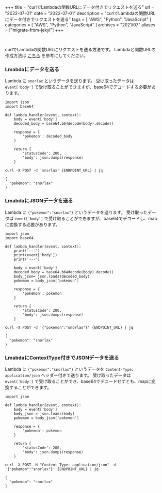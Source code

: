 +++
title =  "curlでLambdaの関数URLにデータ付きでリクエストを送る"
url = "2022-07-01"
date = "2022-07-01"
description = "curlでLambdaの関数URLにデータ付きでリクエストを送る"
tags = [
  "AWS",
  "Python",
  "JavaScript"
]
categories = [
  "AWS",
  "Python",
  "JavaScript"
]
archives = "2021/07"
aliases = ["migrate-from-jekyl"]
+++

<br>

curlでLambdaの関数URLにリクエストを送る方法です。
Lambdaと関数URLの作成方法は [こちら](/2022-06-07/) を参考にしてください。

### Lmabdaにデータを送る

Lambda に `snorlax` というデータを送ります。
受け取ったデータは `event['body']` で受け取ることができますが、base64でデコードする必要があります。

```
import json
import base64

def lambda_handler(event, context):
    body = event['body']
    decoded_body = base64.b64decode(body).decode()

    response = {
        'pokemon': decoded_body
    }

    return {
        'statusCode': 200,
        'body': json.dumps(response)
    }
```

```
curl -X POST -d 'snorlax' {ENDPOINT_URL} | jq
```

```
{
  "pokemon": "snorlax"
}
```


### LmabdaにJSONデータを送る

Lambda に `{"pokemon":"snorlax"}` というデータを送ります。
受け取ったデータは `event['body']` で受け取ることができますが、base64でデコードし、mapに変換する必要があります。

```
import json
import base64

def lambda_handler(event, context):
    print('---')
    print(event['body'])
    print('---')
    
    body = event['body']
    decoded_body = base64.b64decode(body).decode()
    body_json= json.loads(decoded_body)
    pokemon = body_json['pokemon']

    response = {
        'pokemon': pokemon
    }

    return {
        'statusCode': 200,
        'body': json.dumps(response)
    }
```

```
curl -X POST -d '{"pokemon":"snorlax"}' {ENDPOINT_URL} | jq
```

```
{
  "pokemon": "snorlax"
}
```


### LmabdaにContextType付きでJSONデータを送る

Lambda に `{"pokemon":"snorlax"}` というデータを `Content-Type: application/json` ヘッダー付きで送ります。
受け取ったデータは `event['body']` で受け取ることができ、base64でデコードせずとも、mapに変換することができます。

```
import json

def lambda_handler(event, context):
    body = event['body']
    body_json = json.loads(body)
    pokemon = body_json['pokemon']

    response = {
        'pokemon': pokemon
    }

    return {
        'statusCode': 200,
        'body': json.dumps(response)
    }
```

```
curl -X POST -H "Content-Type: application/json" -d '{"pokemon":"snorlax"}' {ENDPOINT_URL} | jq
```

```
{
  "pokemon": "snorlax"
}
```




